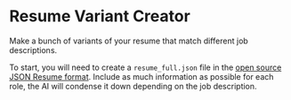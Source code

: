 # Resume Variant Creator

Make a bunch of variants of your resume that match different job descriptions.

To start, you will need to create a `resume_full.json` file in the [open source JSON Resume format](https://jsonresume.org/schema/). Include as much information as possible for each role, the AI will condense it down depending on the job description.